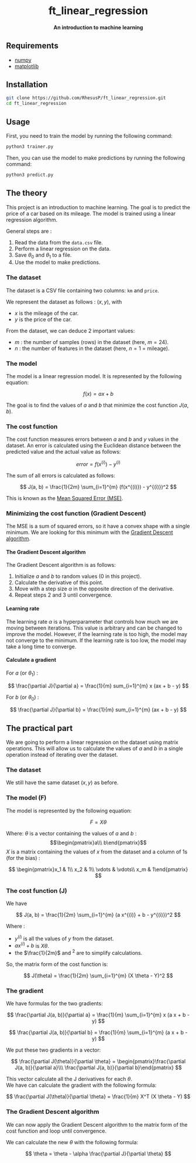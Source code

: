 <div align="center">

# ft_linear_regression

#### An introduction to machine learning

</div>

## Requirements

- [numpy](https://numpy.org/install/)
- [matplotlib](https://matplotlib.org/stable/install/index.html)

## Installation

```bash
git clone https://github.com/RhesusP/ft_linear_regression.git
cd ft_linear_regression
```

## Usage

First, you need to train the model by running the following command:

```bash
python3 trainer.py
```

Then, you can use the model to make predictions by running the following command:

```bash
python3 predict.py
```

## The theory

This project is an introduction to machine learning. The goal is to predict the price of a car based on its mileage. The
model is trained using a linear regression algorithm.

General steps are :

1. Read the data from the `data.csv` file.
2. Perform a linear regression on the data.
3. Save $\theta_0$ and $\theta_1$ to a file.
4. Use the model to make predictions.

### The dataset

The dataset is a CSV file containing two columns: `km` and `price`.

We represent the dataset as follows : $(x, y)$, with

- $x$ is the mileage of the car.
- $y$ is the price of the car.

From the dataset, we can deduce 2 important values:

- $m$ : the number of samples (rows) in the dataset (here, $m = 24$).
- $n$ : the number of features in the dataset (here, $n = 1$ = mileage).

### The model

The model is a linear regression model. It is represented by the following equation:

$$
f(x) = ax+ b
$$

The goal is to find the values of $a$ and $b$ that minimize the cost function $J(a, b)$.

### The cost function

The cost function measures errors between $a$ and $b$ and $y$ values in the dataset.
An error is calculated using the Euclidean distance between the predicted value and the actual value as follows:

$$
error = f(x^{(i)}) - y^{(i)}
$$

The sum of all errors is calculated as follows:

$$
J(a, b) = \frac{1}{2m} \sum_{i=1}^{m} (f(x^{(i)}) - y^{(i)})^2
$$

This is known as the [Mean Squared Error (MSE)](https://en.wikipedia.org/wiki/Mean_squared_error).

### Minimizing the cost function (Gradient Descent)

The MSE is a sum of squared errors, so it have a convex shape with a single minimum. We are looking for this minimum with the [Gradient Descent algorithm](https://en.wikipedia.org/wiki/Gradient_descent).

#### The Gradient Descent algorithm

The Gradient Descent algorithm is as follows:

1. Initialize $a$ and $b$ to random values (0 in this project).
2. Calculate the derivative of this point.
3. Move with a step size $\alpha$ in the opposite direction of the derivative.
4. Repeat steps 2 and 3 until convergence.

#### Learning rate

The learning rate $\alpha$ is a hyperparameter that controls how much we are moving between iterations. This value is
arbitrary and can be changed to improve the model. However, if the learning rate is too high, the model may not converge
to the minimum. If the learning rate is too low, the model may take a long time to converge.

#### Calculate a gradient

For $a$ (or $\theta_1$) :

$$
\frac{\partial J}{\partial a} = \frac{1}{m} sum_{i=1}^{m} x (ax + b - y)
$$

For $b$ (or $\theta_0$) :

$$
\frac{\partial J}{\partial b} = \frac{1}{m} sum_{i=1}^{m} (ax + b - y)
$$

## The practical part

We are going to perform a linear regression on the dataset using matrix operations. This will allow us to calculate the
values of $a$ and $b$ in a single operation instead of iterating over the dataset.

### The dataset

We still have the same dataset $(x, y)$ as before.

### The model (F)

The model is represented by the following equation:

$$
F = X \theta
$$

Where:
$\theta$ is a vector containing the values of $a$ and $b$ : $$\begin{pmatrix}a\\\ b\end{pmatrix}$$
$X$ is a matrix containing the values of $x$ from the dataset and a column of 1s (for the bias) :

$$
\begin{pmatrix}x_1 & 1\\ x_2 & 1\\ \vdots & \vdots\\ x_m & 1\end{pmatrix}
$$

### The cost function (J)

We have

$$
J(a, b) = \frac{1}{2m} \sum_{i=1}^{m} (a x^{(i)} + b - y^{(i)})^2
$$

Where :

- $y^{(i)}$ is all the values of $y$ from the dataset.
- $a x^{(i)} + b$ is $X \theta$.
- the $\frac{1}{2m}$ and $^2$ are to simplify calculations.

So, the matrix form of the cost function is:

$$
J(\theta) = \frac{1}{2m} \sum_{i=1}^{m} (X \theta - Y)^2
$$

### The gradient

We have formulas for the two gradients:

$$
\frac{\partial J(a, b)}{\partial a} = \frac{1}{m} \sum_{i=1}^{m} x (a x + b - y)
$$

$$
\frac{\partial J(a, b)}{\partial b} = \frac{1}{m} \sum_{i=1}^{m} (a x + b - y)
$$

We put these two gradients in a vector:

$$
\frac{\partial J(\theta)}{\partial \theta} = \begin{pmatrix}\frac{\partial J(a, b)}{\partial a}\\\ \frac{\partial J(a,
b)}{\partial b}\end{pmatrix}
$$

This vector calculate all the J derivatives for each $\theta$.  
We have can calculate the gradient with the following formula:  

$$
\frac{\partial J(\theta)}{\partial \theta} = \frac{1}{m} X^T (X \theta - Y)
$$

### The Gradient Descent algorithm

We can now apply the Gradient Descent algorithm to the matrix form of the cost function and loop until convergence.

We can calculate the new $\theta$ with the following formula:  

$$
\theta = \theta - \alpha \frac{\partial J}{\partial \theta}
$$